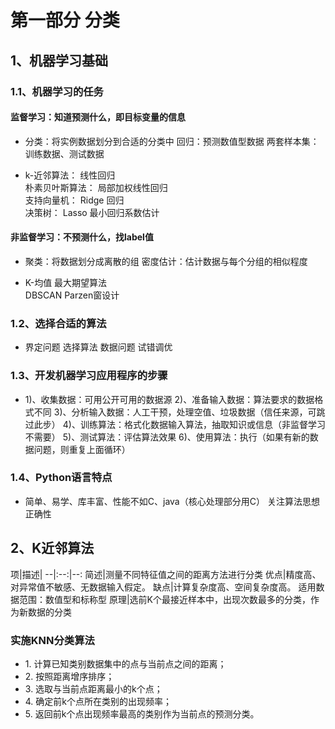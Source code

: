 # 第一部分 分类
## 1、机器学习基础
### 1.1、机器学习的任务
#### 监督学习：知道预测什么，即目标变量的信息
- 分类：将实例数据划分到合适的分类中
回归：预测数值型数据
两套样本集：训练数据、测试数据

- k-近邻算法：   线性回归　   
朴素贝叶斯算法：   局部加权线性回归   
支持向量机：   Ridge 回归   
决策树：   Lasso 最小回归系数估计

#### 非监督学习：不预测什么，找label值
- 聚类：将数据划分成离散的组
密度估计：估计数据与每个分组的相似程度

- K-均值   最大期望算法  
DBSCAN   Parzen窗设计 

### 1.2、选择合适的算法
- 界定问题
选择算法
数据问题
试错调优


### 1.3、开发机器学习应用程序的步骤
- 1)、收集数据：可用公开可用的数据源
2)、准备输入数据：算法要求的数据格式不同
3)、分析输入数据：人工干预，处理空值、垃圾数据（信任来源，可跳过此步）
4)、训练算法：格式化数据输入算法，抽取知识或信息（非监督学习不需要）
5)、测试算法：评估算法效果
6)、使用算法：执行（如果有新的数据问题，则重复上面循环）


### 1.4、Python语言特点
- 简单、易学、库丰富、性能不如C、java（核心处理部分用C）
关注算法思想正确性


## 2、K近邻算法
项|描述|
--|:--:|--:
简述|测量不同特征值之间的距离方法进行分类
优点|精度高、对异常值不敏感、无数据输入假定。
缺点|计算复杂度高、空间复杂度高。 适用数据范围：数值型和标称型
原理|选前K个最接近样本中，出现次数最多的分类，作为新数据的分类

### 实施KNN分类算法
- 1. 计算已知类别数据集中的点与当前点之间的距离； 
- 2. 按照距离增序排序；     
- 3. 选取与当前点距离最小的k个点；     
- 4. 确定前k个点所在类别的出现频率；    
- 5. 返回前k个点出现频率最高的类别作为当前点的预测分类。







